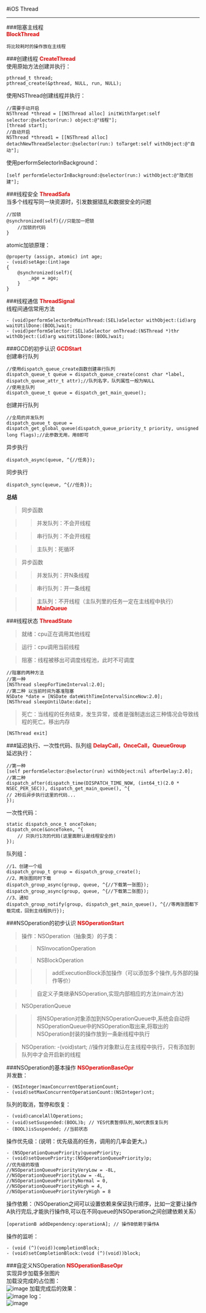 #iOS Thread


---------

###阻塞主线程  
**<font color='0xff000000'>BlockThread</font>**  
	
	将比较耗时的操作放在主线程
	
###创建线程
**<font color='0xff000000'>CreateThread</font>**  
使用原始方法创建并执行：
		
	pthread_t thread;
	pthread_create(&pthread, NULL, run, NULL);
		
使用NSThread创建线程并执行：
		
	//需要手动开启
	NSThread *thread = [[NSThread alloc] initWithTarget:self selector:@selector(run:) object:@"线程"];
	[thread start];
	//自动开启
	NSThread *thread1 = [[NSThread alloc] detachNewThreadSelector:@selector(run:) toTarget:self withObject:@"自动"];
	
使用performSelectorInBackground：
		
	[self performSelectorInBackground:@selector(run:) withObject:@"隐式创建"];
		
###线程安全
**<font color='0xff000000'>ThreadSafa</font>**  
当多个线程写同一块资源时，引发数据错乱和数据安全的问题
		
	//加锁
	@synchronized(self){//只能加一把锁
		//加锁的代码
	}
		
atomic加锁原理：
		
	@property (assign, atomic) int age;
	- (void)setAge:(int)age
	{
		@synchronized(self){			
			_age = age;
		}
	}
		
###线程通信
**<font color='0xff000000'>ThreadSignal</font>**  
线程间通信常用方法
		
	- (void)performSelectorOnMainThread:(SEL)aSelector withObject:(id)arg waitUtilDone:(BOOL)wait;
	- (void)performSelector:(SEL)aSelector onThread:(NSThread *)thr withObject:(id)arg waitUtilDone:(BOOL)wait;
		
###GCD的初步认识
**<font color='0xff000000'>GCDStart</font>**  
创建串行队列
		
	//使用dispatch_queue_create函数创建串行队列
	dispatch_queue_t queue = dispatch_queue_create(const char *label, dispatch_queue_attr_t attr);//队列名字，队列属性一般为NULL
	//使用主队列
	dispatch_queue_t queue = dispatch_get_main_queue();
		
创建并行队列
		
	//全局的并发队列
	dispatch_queue_t queue = dispatch_get_global_queue(dispatch_queue_priority_t priority, unsigned long flags);//此参数无用，用0即可
		
异步执行
		
	dispatch_async(queue, ^{//任务});
		
同步执行
		
	dispatch_sync(queue, ^{//任务});
		
**总结**  
> 同步函数
	
>> 并发队列：不会开线程
	
>> 串行队列：不会开线程
	
>> 主队列：死循环
	
> 异步函数
	
>> 并发队列：开N条线程
	
>> 串行队列：开一条线程
	
>> 主队列：不开线程（主队列里的任务一定在主线程中执行）**<font color='0xff000000'>MainQueue</font>**
	
###线程状态
**<font color='0xff000000'>ThreadState</font>**  
> 就绪：cpu正在调用其他线程
	
> 运行：cpu调用当前线程
	
> 阻塞：线程被移出可调度线程池，此时不可调度
		
	//阻塞的两种方法
	//第一种
	[NSThread sleepForTimeInterval:2.0];
	//第二种 以当前时间为基准阻塞
	NSDate *date = [NSDate dateWithTimeIntervalSinceNow:2.0];
	[NSThread sleepUntilDate:date];
	
> 死亡：当线程的任务结束，发生异常，或者是强制退出这三种情况会导致线程的死亡。移出内存
		
	[NSThread exit]
		
###延迟执行、一次性代码、队列组
**<font color='0xff000000'>DelayCall，OnceCall，QueueGroup</font>**  
延迟执行：
		
	//第一种
	[self performSelector:@selector(run) withObject:nil afterDelay:2.0];
	//第二种
	dispatch_after(dispatch_time(DISPATCH_TIME_NOW, (int64_t)(2.0 * NSEC_PER_SEC)), dispatch_get_main_queue(), ^{
    // 2秒后异步执行这里的代码...
	});
		
一次性代码：
		
	static dispatch_once_t onceToken;
	dispatch_once(&onceToken, ^{
    	// 只执行1次的代码(这里面默认是线程安全的)
	});
		
队列组：
		
	//1、创建一个组
	dispatch_group_t group = dispatch_group_create();
	//2、两张图同时下载
	dispatch_group_async(group, queue, ^{//下载第一张图});
	dispatch_group_async(group, queue, ^{//下载第二张图});
	//3、通知
	dispatch_group_notify(group, dispatch_get_main_queue(), ^{//等两张图都下载完成，回到主线程执行});
		
###NSOperation的初步认识
**<font color='0xff000000'>NSOperationStart</font>**  
> 操作：NSOperation（抽象类）的子类：  

>> NSInvocationOperation

>> NSBlockOperation

>>> addExecutionBlock添加操作（可以添加多个操作,与外部的操作等价）

>> 自定义子类继承NSOperation,实现内部相应的⽅法(main方法)

> NSOperationQueue

>> 将NSOperation对象添加到NSOperationQueue中,系统会⾃动将NSOperationQueue中的NSOperation取出来,将取出的NSOperation封装的操作放到⼀条新线程中执⾏	

> NSOperation: -(void)start; //操作对象默认在主线程中执行，只有添加到队列中才会开启新的线程

###NSOperation的基本操作
**<font color='0xff000000'>NSOperationBaseOpr</font>**  
并发数：
	
	- (NSInteger)maxConcurrentOperationCount;
	- (void)setMaxConcurrentOperationCount:(NSInteger)cnt; 
	
队列的取消，暂停和恢复：
	
	- (void)cancelAllOperations;
	- (void)setSuspended:(BOOL)b; // YES代表暂停队列,NO代表恢复队列
	- (BOOL)isSuspended; //当前状态

操作优先级：(说明：优先级高的任务，调用的几率会更大。)
	
	- (NSOperationQueuePriority)queuePriority;
	- (void)setQueuePriority:(NSOperationQueuePriority)p;
	//优先级的取值
	//NSOperationQueuePriorityVeryLow = -8L,
	//NSOperationQueuePriorityLow = -4L,
	//NSOperationQueuePriorityNormal = 0,
	//NSOperationQueuePriorityHigh = 4,
	//NSOperationQueuePriorityVeryHigh = 8 

操作依赖：（NSOperation之间可以设置依赖来保证执行顺序，⽐如一定要让操作A执行完后,才能执行操作B,可以在不同queue的NSOperation之间创建依赖关系）
	
	[operationB addDependency:operationA]; // 操作B依赖于操作A
	
操作的监听：
	
	- (void (^)(void))completionBlock;
	- (void)setCompletionBlock:(void (^)(void))block; 

###自定义NSOperation
**<font color='0xff000000'>NSOperationBaseOpr</font>**  
实现异步加载多张图片  
加载没完成的占位图：  
![image](https://github.com/lyxia/iOS_Thread/blob/master/NSOperationCustomize/ScreenShot/loadCompeleted.png)
加载完成后的效果：  
![image](https://github.com/lyxia/iOS_Thread/blob/master/NSOperationCustomize/ScreenShot/loadDefaultImage.png)
log：  
![image](https://github.com/lyxia/iOS_Thread/blob/master/NSOperationCustomize/ScreenShot/Log.png)
